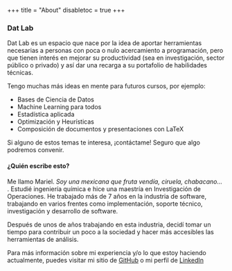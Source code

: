 +++
title = "About"
disabletoc = true
+++

### Dat Lab

Dat Lab es un espacio que nace por la idea de aportar herramientas necesarias a 
personas con poca o nulo acercamiento a programación, pero que tienen interés en 
mejorar su productividad (sea en investigación, sector público o privado) y así 
dar una recarga a su portafolio de habilidades técnicas.

Tengo muchas más ideas en mente para futuros cursos, por ejemplo:

- Bases de Ciencia de Datos
- Machine Learning para todos
- Estadística aplicada
- Optimización y Heurísticas
- Composición de documentos y presentaciones con LaTeX

Si alguno de estos temas te interesa, ¡contáctame! 
Seguro que algo podremos convenir.

#### ¿Quién escribe esto?

Me llamo Mariel. _Soy una mexicana que fruta vendía, ciruela, chabacano..._ 
<i class="fas fa-smile-beam"></i>. Estudié ingeniería química e hice una
maestría en Investigación de Operaciones. He trabajado más de 7 años en la 
industria de software, trabajando en varios frentes como implementación, soporte 
técnico, investigación y desarrollo de software. 

Después de unos de años trabajando en esta industria, decidí tomar un tiempo 
para contribuir un poco a la sociedad y hacer más accesibles las herramientas de 
análisis.

Para más información sobre mi experiencia y/o lo que estoy haciendo actualmente, 
puedes visitar mi sitio de [GitHub](https://mariel-rs.github.io) o mi 
perfil de [LinkedIn](https://www.linkedin.com/in/amreyes12/)